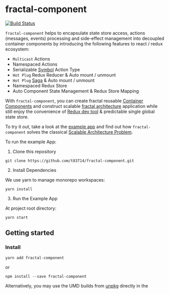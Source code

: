 # fractal-component

[![Build Status](https://travis-ci.org/t83714/fractal-component.svg?branch=master)](https://travis-ci.org/t83714/fractal-component)

`fractal-component` helps to encapsulate state store access, actions (messages, events) processing and side-effect management into decoupled container components by introducing the following features to react / redux ecosystem:

- `Multicast` Actions
- Namespaced Actions
- Serializable [Symbol](https://developer.mozilla.org/en-US/docs/Web/JavaScript/Reference/Global_Objects/Symbol) Action Type 
- `Hot Plug` Redux Reducer & Auto mount / unmount
- `Hot Plug` [Saga](https://redux-saga.js.org/) & Auto mount / unmount
- Namespaced Redux Store
- Auto Component State Management & Redux Store Mapping

With `fractal-component`, you can create fractal reusable [Container Components](https://redux.js.org/basics/usagewithreact#presentational-and-container-components) and construct scalable [fractal architecture](https://www.metropolismag.com/architecture/science-for-designers-scaling-and-fractals/) application while still enjoy the convenience of [Redux dev tool](https://github.com/zalmoxisus/redux-devtools-extension) & predictable single global state store.

To try it out, take a look at the [example app](examples/exampleApp) and find out how `fractal-component` solves the classical [Scalable Architecture Problem](https://github.com/slorber/scalable-frontend-with-elm-or-redux).

To run the example App:

1. Clone this repository
```
git clone https://github.com/t83714/fractal-component.git
```

2. Install Dependencies

We use yarn to manage monorepo workspaces:

```
yarn install
```

3. Run the Example App

At project root directory:
```
yarn start
```

## Getting started

### Install

```
yarn add fractal-component
```
or
```
npm install --save fractal-component
```

Alternatively, you may use the UMD builds from [unpkg](https://unpkg.com/fractal-component) directly in the <script> tag of an HTML page.